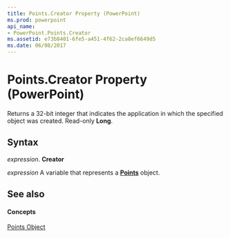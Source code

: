 ```yaml
---
title: Points.Creator Property (PowerPoint)
ms.prod: powerpoint
api_name:
- PowerPoint.Points.Creator
ms.assetid: e73b8401-6fe5-a451-4f62-2ca8ef6649d5
ms.date: 06/08/2017
---
```



# Points.Creator Property (PowerPoint)

Returns a 32-bit integer that indicates the application in which the specified object was created. Read-only **Long**.


## Syntax

 _expression_. **Creator**

 _expression_ A variable that represents a **[Points](points-object-powerpoint.md)** object.


## See also


#### Concepts


[Points Object](points-object-powerpoint.md)

